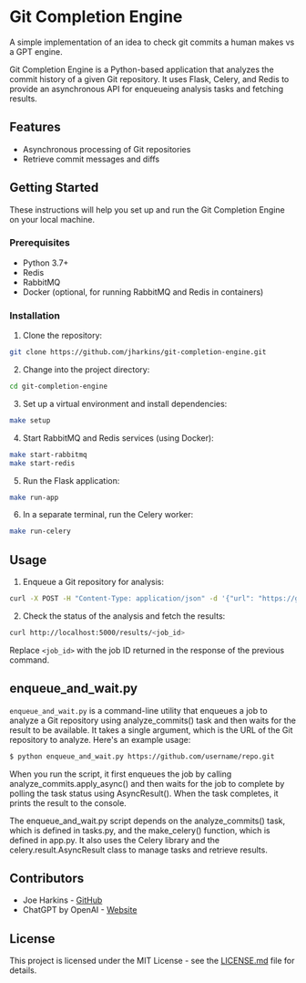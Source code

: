 # Git Completion Engine

A simple implementation of an idea to check git commits a human makes vs a GPT engine.

Git Completion Engine is a Python-based application that analyzes the commit history of a given Git repository. It uses Flask, Celery, and Redis to provide an asynchronous API for enqueueing analysis tasks and fetching results.

## Features

- Asynchronous processing of Git repositories
- Retrieve commit messages and diffs

## Getting Started

These instructions will help you set up and run the Git Completion Engine on your local machine.

### Prerequisites

- Python 3.7+
- Redis
- RabbitMQ
- Docker (optional, for running RabbitMQ and Redis in containers)

### Installation

1. Clone the repository:

```bash
git clone https://github.com/jharkins/git-completion-engine.git
```

2. Change into the project directory:

```bash
cd git-completion-engine
```

3. Set up a virtual environment and install dependencies:

```bash
make setup
```

4. Start RabbitMQ and Redis services (using Docker):

```bash
make start-rabbitmq
make start-redis
```

5. Run the Flask application:

```bash
make run-app
```

6. In a separate terminal, run the Celery worker:

```bash
make run-celery
```

## Usage

1. Enqueue a Git repository for analysis:

```bash
curl -X POST -H "Content-Type: application/json" -d '{"url": "https://github.com/jharkins/repository.git"}' http://localhost:5000/enqueue
```

2. Check the status of the analysis and fetch the results:

```bash
curl http://localhost:5000/results/<job_id>
```

Replace `<job_id>` with the job ID returned in the response of the previous command.

## enqueue_and_wait.py

`enqueue_and_wait.py` is a command-line utility that enqueues a job to analyze a Git repository using analyze_commits() task and then waits for the result to be available. It takes a single argument, which is the URL of the Git repository to analyze. Here's an example usage:

```bash
$ python enqueue_and_wait.py https://github.com/username/repo.git
```

When you run the script, it first enqueues the job by calling analyze_commits.apply_async() and then waits for the job to complete by polling the task status using AsyncResult(). When the task completes, it prints the result to the console.

The enqueue_and_wait.py script depends on the analyze_commits() task, which is defined in tasks.py, and the make_celery() function, which is defined in app.py. It also uses the Celery library and the celery.result.AsyncResult class to manage tasks and retrieve results.

## Contributors

- Joe Harkins - [GitHub](https://github.com/jharkins)
- ChatGPT by OpenAI - [Website](https://openai.com)

## License

This project is licensed under the MIT License - see the [LICENSE.md](https://github.com/jharkins/git-completion-engine/blob/master/LICENSE.md) file for details.
